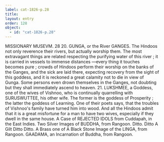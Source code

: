 ```yaml
---
label: cat-1826-p.28
title: 
layout: entry
order: 128
object:
  - id: "cat-1826-p.28"
---
```


MISSIONARY MUSEVM.
28
20. GUNGA, or the River GANGES.
The Hindoos not only reverence their rivers, but actually
worship them. The most extravagant things are related
respecting the purifying water of this river ; it is carried
in vessels to immense distances —every thing it touches
becomes pure ; crowds of Hindoos perform their worship
on the banks of the Ganges, and the sick are laid there,
expecting recovery from the sight of this goddess, and it
is reckoned a great calamity not to die in view of Gunga.
Some persons even drown themselves in the Ganges, not
doubting but they shall immediately ascend to heaven.
21. LUKSHMEE, a Goddess, one of the wives of Vishnoo,
who is continually quarrelling with SURUSWUTTEE,
his other wife.
The former is the goddess of Prosperity ; the latter the
goddess of Learning.
One of their poets says, that the troubles of Vishnoo's
family have turned him into wood. And all the Hindoos
admit that it is a great misfortune for a man to have two
wives, especially if they dwell in the same house.
A Case of REJECTED IDOLS from Cuddapah, in the
East Indies.
Two Silver Images of BUDDHA, from Rangoon.
Ditto.
Ditto
A Gilt Ditto
Ditto.
A Brass one of
A Black Stone Image of the LINGA, from Rangoon.
GAADAMA, an Incarnation of Buddha, from Rangoon.